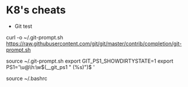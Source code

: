 # K8's cheats

- Git test

curl -o ~/.git-prompt.sh https://raw.githubusercontent.com/git/git/master/contrib/completion/git-prompt.sh


source ~/.git-prompt.sh
export GIT_PS1_SHOWDIRTYSTATE=1
export PS1='\u@\h:\w$(__git_ps1 " (%s)")\$ '

source ~/.bashrc
